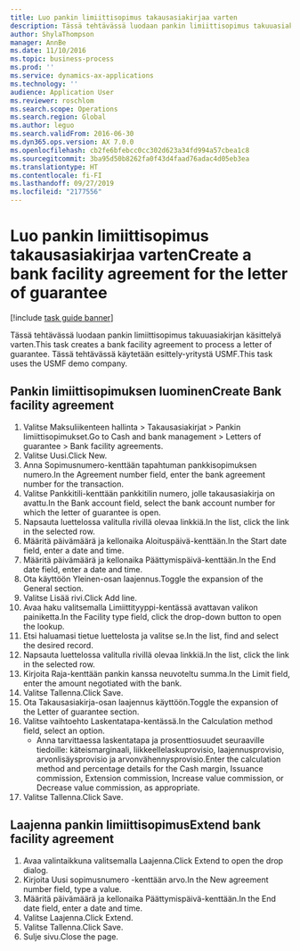 ```yaml
---
title: Luo pankin limiittisopimus takausasiakirjaa varten
description: Tässä tehtävässä luodaan pankin limiittisopimus takuuasiakirjan käsittelyä varten.
author: ShylaThompson
manager: AnnBe
ms.date: 11/10/2016
ms.topic: business-process
ms.prod: ''
ms.service: dynamics-ax-applications
ms.technology: ''
audience: Application User
ms.reviewer: roschlom
ms.search.scope: Operations
ms.search.region: Global
ms.author: leguo
ms.search.validFrom: 2016-06-30
ms.dyn365.ops.version: AX 7.0.0
ms.openlocfilehash: cb2fe6bfebcc0cc302d623a34fd994a57cbea1c8
ms.sourcegitcommit: 3ba95d50b8262fa0f43d4faad76adac4d05eb3ea
ms.translationtype: HT
ms.contentlocale: fi-FI
ms.lasthandoff: 09/27/2019
ms.locfileid: "2177556"
---
```

# <a name="create-a-bank-facility-agreement-for-the-letter-of-guarantee"></a><span data-ttu-id="52f47-103">Luo pankin limiittisopimus takausasiakirjaa varten</span><span class="sxs-lookup"><span data-stu-id="52f47-103">Create a bank facility agreement for the letter of guarantee</span></span>

[!include [task guide banner](../../includes/task-guide-banner.md)]

<span data-ttu-id="52f47-104">Tässä tehtävässä luodaan pankin limiittisopimus takuuasiakirjan käsittelyä varten.</span><span class="sxs-lookup"><span data-stu-id="52f47-104">This task creates a bank facility agreement to process a letter of guarantee.</span></span> <span data-ttu-id="52f47-105">Tässä tehtävässä käytetään esittely-yritystä USMF.</span><span class="sxs-lookup"><span data-stu-id="52f47-105">This task uses the USMF demo company.</span></span> 


## <a name="create-bank-facility-agreement"></a><span data-ttu-id="52f47-106">Pankin limiittisopimuksen luominen</span><span class="sxs-lookup"><span data-stu-id="52f47-106">Create Bank facility agreement</span></span>
1. <span data-ttu-id="52f47-107">Valitse Maksuliikenteen hallinta > Takausasiakirjat > Pankin limiittisopimukset.</span><span class="sxs-lookup"><span data-stu-id="52f47-107">Go to Cash and bank management > Letters of guarantee > Bank facility agreements.</span></span>
2. <span data-ttu-id="52f47-108">Valitse Uusi.</span><span class="sxs-lookup"><span data-stu-id="52f47-108">Click New.</span></span>
3. <span data-ttu-id="52f47-109">Anna Sopimusnumero-kenttään tapahtuman pankkisopimuksen numero.</span><span class="sxs-lookup"><span data-stu-id="52f47-109">In the Agreement number field, enter the bank agreement number for the transaction.</span></span>
4. <span data-ttu-id="52f47-110">Valitse Pankkitili-kenttään pankkitilin numero, jolle takausasiakirja on avattu.</span><span class="sxs-lookup"><span data-stu-id="52f47-110">In the Bank account field, select the bank account number for which the letter of guarantee is open.</span></span> 
5. <span data-ttu-id="52f47-111">Napsauta luettelossa valitulla rivillä olevaa linkkiä.</span><span class="sxs-lookup"><span data-stu-id="52f47-111">In the list, click the link in the selected row.</span></span>
6. <span data-ttu-id="52f47-112">Määritä päivämäärä ja kellonaika Aloituspäivä-kenttään.</span><span class="sxs-lookup"><span data-stu-id="52f47-112">In the Start date field, enter a date and time.</span></span>
7. <span data-ttu-id="52f47-113">Määritä päivämäärä ja kellonaika Päättymispäivä-kenttään.</span><span class="sxs-lookup"><span data-stu-id="52f47-113">In the End date field, enter a date and time.</span></span>
8. <span data-ttu-id="52f47-114">Ota käyttöön Yleinen-osan laajennus.</span><span class="sxs-lookup"><span data-stu-id="52f47-114">Toggle the expansion of the General section.</span></span>
9. <span data-ttu-id="52f47-115">Valitse Lisää rivi.</span><span class="sxs-lookup"><span data-stu-id="52f47-115">Click Add line.</span></span>
10. <span data-ttu-id="52f47-116">Avaa haku valitsemalla Limiittityyppi-kentässä avattavan valikon painiketta.</span><span class="sxs-lookup"><span data-stu-id="52f47-116">In the Facility type field, click the drop-down button to open the lookup.</span></span>
11. <span data-ttu-id="52f47-117">Etsi haluamasi tietue luettelosta ja valitse se.</span><span class="sxs-lookup"><span data-stu-id="52f47-117">In the list, find and select the desired record.</span></span>
12. <span data-ttu-id="52f47-118">Napsauta luettelossa valitulla rivillä olevaa linkkiä.</span><span class="sxs-lookup"><span data-stu-id="52f47-118">In the list, click the link in the selected row.</span></span>
13. <span data-ttu-id="52f47-119">Kirjoita Raja-kenttään pankin kanssa neuvoteltu summa.</span><span class="sxs-lookup"><span data-stu-id="52f47-119">In the Limit field, enter the amount negotiated with the bank.</span></span>
14. <span data-ttu-id="52f47-120">Valitse Tallenna.</span><span class="sxs-lookup"><span data-stu-id="52f47-120">Click Save.</span></span>
15. <span data-ttu-id="52f47-121">Ota Takausasiakirja-osan laajennus käyttöön.</span><span class="sxs-lookup"><span data-stu-id="52f47-121">Toggle the expansion of the Letter of guarantee section.</span></span>
16. <span data-ttu-id="52f47-122">Valitse vaihtoehto Laskentatapa-kentässä.</span><span class="sxs-lookup"><span data-stu-id="52f47-122">In the Calculation method field, select an option.</span></span>
    * <span data-ttu-id="52f47-123">Anna tarvittaessa laskentatapa ja prosenttiosuudet seuraaville tiedoille: käteismarginaali, liikkeellelaskuprovisio, laajennusprovisio, arvonlisäysprovisio ja arvonvähennysprovisio.</span><span class="sxs-lookup"><span data-stu-id="52f47-123">Enter the calculation method and percentage details for the Cash margin, Issuance commission, Extension commission, Increase value commission, or Decrease value commission, as appropriate.</span></span>   
17. <span data-ttu-id="52f47-124">Valitse Tallenna.</span><span class="sxs-lookup"><span data-stu-id="52f47-124">Click Save.</span></span>

## <a name="extend-bank-facility-agreement"></a><span data-ttu-id="52f47-125">Laajenna pankin limiittisopimus</span><span class="sxs-lookup"><span data-stu-id="52f47-125">Extend bank facility agreement</span></span>
1. <span data-ttu-id="52f47-126">Avaa valintaikkuna valitsemalla Laajenna.</span><span class="sxs-lookup"><span data-stu-id="52f47-126">Click Extend to open the drop dialog.</span></span>
2. <span data-ttu-id="52f47-127">Kirjoita Uusi sopimusnumero -kenttään arvo.</span><span class="sxs-lookup"><span data-stu-id="52f47-127">In the New agreement number field, type a value.</span></span>
3. <span data-ttu-id="52f47-128">Määritä päivämäärä ja kellonaika Päättymispäivä-kenttään.</span><span class="sxs-lookup"><span data-stu-id="52f47-128">In the End date field, enter a date and time.</span></span>
4. <span data-ttu-id="52f47-129">Valitse Laajenna.</span><span class="sxs-lookup"><span data-stu-id="52f47-129">Click Extend.</span></span>
5. <span data-ttu-id="52f47-130">Valitse Tallenna.</span><span class="sxs-lookup"><span data-stu-id="52f47-130">Click Save.</span></span>
6. <span data-ttu-id="52f47-131">Sulje sivu.</span><span class="sxs-lookup"><span data-stu-id="52f47-131">Close the page.</span></span>

